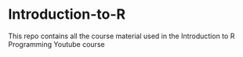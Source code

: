 # Introduction-to-R
This repo contains all the course material used in the Introduction to R Programming Youtube course
